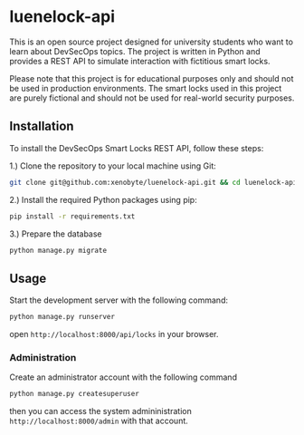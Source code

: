 # luenelock-api

This is an open source project designed for university students who want to learn about DevSecOps topics. The project is written in Python and provides a REST API to simulate interaction with fictitious smart locks.

Please note that this project is for educational purposes only and should not be used in production environments. The smart locks used in this project are purely fictional and should not be used for real-world security purposes.

## Installation

To install the DevSecOps Smart Locks REST API, follow these steps:

1.) Clone the repository to your local machine using Git:

```bash
git clone git@github.com:xenobyte/luenelock-api.git && cd luenelock-api
```

2.) Install the required Python packages using pip:

```bash
pip install -r requirements.txt
```

3.) Prepare the database
```bash
python manage.py migrate
```

## Usage

Start the development server with the following command:

```bash
python manage.py runserver
```

open `http://localhost:8000/api/locks` in your browser.

### Administration

Create an administrator account with the following command

```bash
python manage.py createsuperuser
```

then you can access the system admininistration `http://localhost:8000/admin` with that account.

